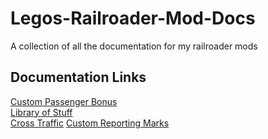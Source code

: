 # Legos-Railroader-Mod-Docs
A collection of all the documentation for my railroader mods

## Documentation Links
[Custom Passenger Bonus](https://github.com/legotrainkid/Legos-Railroader-Mod-Docs/blob/main/Custom-Passenger-Bonus.md#legos-custom-passenger-bonus)  
[Library of Stuff](https://github.com/legotrainkid/Legos-Railroader-Mod-Docs/blob/main/Library-Of-Stuff.md#legos-library-of-stuff)  
[Cross Traffic](https://github.com/legotrainkid/Legos-Railroader-Mod-Docs/blob/main/Cross-Traffic.md#legos-cross-traffic)
[Custom Reporting Marks](https://github.com/legotrainkid/Legos-Railroader-Mod-Docs/blob/main/Custom-Reporting-Marks.md#legos-custom-reporting-marks)
